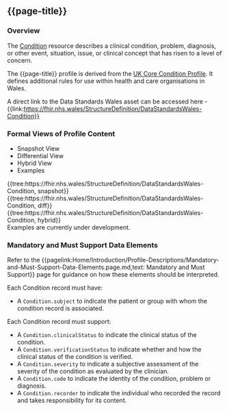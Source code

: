 <div class="warning"><span class="ImplementWarn"></span></div>

## {{page-title}}

### Overview
The [Condition](https://www.hl7.org/fhir/R4/condition.html) resource describes a clinical condition, problem, diagnosis, or other event, situation, issue, or clinical concept that has risen to a level of concern. 

The {{page-title}} 
profile is derived from the [UK Core Condition Profile](https://simplifier.net/guide/uk-core-implementation-guide-stu2/Home/ProfilesandExtensions/Profile-UKCore-Condition). It defines additional rules for use within health and care organisations in Wales. 

A direct link to the Data Standards Wales asset can be accessed here - {{link:https://fhir.nhs.wales/StructureDefinition/DataStandardsWales-Condition}}

### Formal Views of Profile Content
<div class="tab-wrap">
  <ul class="tab-head">
    <li class="tablink tab-active" onclick="openCity(this,'tabsnap')" data-target="tabsnap">
      Snapshot View
    </li>
    <li class="tablink" onclick="openCity(this,'tabdiff')" data-target="tabdiff">
      Differential View
    </li>
    <li class="tablink" onclick="openCity(this,'tabhybrid')" data-target="tabhybrid">
      Hybrid View
    </li>
    <li class="tablink" onclick="openCity(this,'tabeg')" data-target="tabeg">
      Examples
    </li>
  </ul>
  <div class="tab-main">
    <div id="tabsnap" class="tabcontent active">      
      {{tree:https://fhir.nhs.wales/StructureDefinition/DataStandardsWales-Condition, snapshot}}
    </div>
    <div id="tabdiff" class="tabcontent">
      {{tree:https://fhir.nhs.wales/StructureDefinition/DataStandardsWales-Condition, diff}}
  </div>
    <div id="tabhybrid" class="tabcontent">
      {{tree:https://fhir.nhs.wales/StructureDefinition/DataStandardsWales-Condition, hybrid}}
  </div>
  <div id="tabeg" class="tabcontent">
     Examples are currently under development.
  </div>
</div>

### Mandatory and Must Support Data Elements
Refer to the {{pagelink:Home/Introduction/Profile-Descriptions/Mandatory-and-Must-Support-Data-Elements.page.md,text: Mandatory and Must Support}} page for guidance on how these elements should be interpreted.

Each Condition record must have:
* A `Condition.subject` to indicate the patient or group with whom the condition record is associated.

Each Condition record must support:
* A `Condition.clinicalStatus` to indicate the clinical status of the condition.
* A `Condition.verificationStatus` to indicate whether and how the clinical status of the condition is verified.
* A `Condition.severity` to indicate a subjective assessment of the severity of the condition as evaluated by the clinician.
* A `Condition.code` to indicate the identity of the condition, problem or diagnosis.
* A `Condition.recorder` to indicate the individual who recorded the record and takes responsibility for its content.
